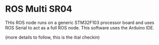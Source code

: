 # ROS Multi SR04
THis ROS node runs on a generic STM32F103 processor board and
uses ROS Serial to act as a full ROS node.
This software uses the Arduino IDE.

(more details to follow, this is the itial checkin)

